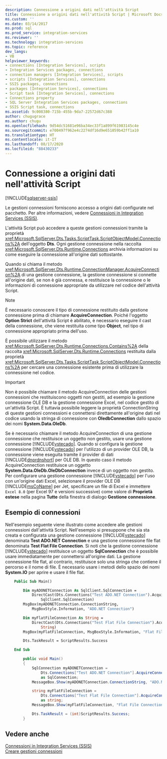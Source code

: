 ```yaml
---
description: Connessione a origini dati nell'attività Script
title: Connessione a origini dati nell'attività Script | Microsoft Docs
ms.custom: ''
ms.date: 03/14/2017
ms.prod: sql
ms.prod_service: integration-services
ms.reviewer: ''
ms.technology: integration-services
ms.topic: reference
dev_langs:
- VB
helpviewer_keywords:
- connections [Integration Services], scripts
- Integration Services packages, connections
- connection managers [Integration Services], scripts
- scripts [Integration Services], connections
- SSIS packages, connections
- packages [Integration Services], connections
- Script task [Integration Services], connections
- Connections property
- SQL Server Integration Services packages, connections
- SSIS Script task, connections
ms.assetid: 9c008380-715b-455b-9da7-22572d67c388
author: chugugrace
ms.author: chugu
ms.openlocfilehash: 9d54dc51681e96ba34ec33f1a899f61983145c4e
ms.sourcegitcommit: e700497f962e4c2274df16d9e651059b42ff1a10
ms.translationtype: HT
ms.contentlocale: it-IT
ms.lasthandoff: 08/17/2020
ms.locfileid: "88430233"
---
```

# <a name="connecting-to-data-sources-in-the-script-task"></a>Connessione a origini dati nell'attività Script

[!INCLUDE[sqlserver-ssis](../../../includes/applies-to-version/sqlserver-ssis.md)]


  Le gestioni connessioni forniscono accesso a origini dati configurate nel pacchetto. Per altre informazioni, vedere [Connessioni in Integration Services &#40;SSIS&#41;](../../../integration-services/connection-manager/integration-services-ssis-connections.md).  
  
 L'attività Script può accedere a queste gestioni connessioni tramite la proprietà <xref:Microsoft.SqlServer.Dts.Tasks.ScriptTask.ScriptObjectModel.Connections%2A> dell'oggetto **Dts**. Ogni gestione connessione nella raccolta <xref:Microsoft.SqlServer.Dts.Runtime.Connections> archivia informazioni su come eseguire la connessione all'origine dati sottostante.  
  
 Quando si chiama il metodo <xref:Microsoft.SqlServer.Dts.Runtime.ConnectionManager.AcquireConnection%2A> di una gestione connessione, la gestione connessione si connette all'origine dati, se non è già connessa, e restituisce la connessione o le informazioni di connessione appropriate da utilizzare nel codice dell'attività Script.  
  
> [!NOTE]  
>  È necessario conoscere il tipo di connessione restituito dalla gestione connessione prima di chiamare **AcquireConnection**. Poiché l'oggetto **Option Strict** dell'attività Script è abilitato, è necessario eseguire il cast della connessione, che viene restituita come tipo **Object**, nel tipo di connessione appropriato prima dell'uso.  
  
 È possibile utilizzare il metodo <xref:Microsoft.SqlServer.Dts.Runtime.Connections.Contains%2A> della raccolta <xref:Microsoft.SqlServer.Dts.Runtime.Connections> restituita dalla proprietà <xref:Microsoft.SqlServer.Dts.Tasks.ScriptTask.ScriptObjectModel.Connections%2A> per cercare una connessione esistente prima di utilizzare la connessione nel codice.  
  
> [!IMPORTANT]  
>  Non è possibile chiamare il metodo AcquireConnection delle gestioni connessioni che restituiscono oggetti non gestiti, ad esempio la gestione connessione OLE DB e la gestione connessione Excel, nel codice gestito di un'attività Script. È tuttavia possibile leggere la proprietà ConnectionString di queste gestioni connessioni e connettersi direttamente all'origine dati nel codice usando la stringa di connessione con **OledbConnection** dallo spazio dei nomi **System.Data.OleDb**.  
>   
>  Se è necessario chiamare il metodo AcquireConnection di una gestione connessione che restituisce un oggetto non gestito, usare una gestione connessione [!INCLUDE[vstecado](../../../includes/vstecado-md.md)]. Quando si configura la gestione connessione [!INCLUDE[vstecado](../../../includes/vstecado-md.md)] per l'utilizzo di un provider OLE DB, la connessione viene eseguita tramite il provider di dati [!INCLUDE[dnprdnshort](../../../includes/dnprdnshort-md.md)] per OLE DB. In questo caso il metodo AcquireConnection restituisce un oggetto **System.Data.OleDb.OleDbConnection** invece di un oggetto non gestito. Per configurare una gestione connessione [!INCLUDE[vstecado](../../../includes/vstecado-md.md)] per l'uso con un'origine dati Excel, selezionare il provider OLE DB [!INCLUDE[msCoName](../../../includes/msconame-md.md)] per Jet, specificare un file di Excel e immettere `Excel 8.0` (per Excel 97 e versioni successive) come valore di **Proprietà estese** nella pagina **Tutte** della finestra di dialogo **Gestione connessione**.  
  
## <a name="connections-example"></a>Esempio di connessioni  
 Nell'esempio seguente viene illustrato come accedere alle gestioni connessioni dall'attività Script. Nell'esempio si presuppone che sia sta creata e configurata una gestione connessione [!INCLUDE[vstecado](../../../includes/vstecado-md.md)] denominata **Test ADO.NET Connection** e una gestione connessione file flat denominata **Test Flat File Connection**. Si noti che la gestione connessione [!INCLUDE[vstecado](../../../includes/vstecado-md.md)] restituisce un oggetto **SqlConnection** che è possibile usare immediatamente per connettersi all'origine dati. La gestione connessione file flat, al contrario, restituisce solo una stringa che contiene il percorso e il nome di file. È necessario usare i metodi dello spazio dei nomi **System.IO** per aprire e usare il file flat.  
  
```vb  
    Public Sub Main()

        Dim myADONETConnection As SqlClient.SqlConnection =
            DirectCast(Dts.Connections("Test ADO.NET Connection").AcquireConnection(Dts.Transaction),
                SqlClient.SqlConnection)
        MsgBox(myADONETConnection.ConnectionString,
            MsgBoxStyle.Information, "ADO.NET Connection")

        Dim myFlatFileConnection As String =
            DirectCast(Dts.Connections("Test Flat File Connection").AcquireConnection(Dts.Transaction),
                String)
        MsgBox(myFlatFileConnection, MsgBoxStyle.Information, "Flat File Connection")

        Dts.TaskResult = ScriptResults.Success

    End Sub
```  
  
```csharp  
        public void Main()
        {
            SqlConnection myADONETConnection = 
                Dts.Connections["Test ADO.NET Connection"].AcquireConnection(Dts.Transaction)
                as SqlConnection;
            MessageBox.Show(myADONETConnection.ConnectionString, "ADO.NET Connection");

            string myFlatFileConnection = 
                Dts.Connections["Test Flat File Connection"].AcquireConnection(Dts.Transaction) 
                as string;
            MessageBox.Show(myFlatFileConnection, "Flat File Connection");

            Dts.TaskResult = (int)ScriptResults.Success;
        }
```  
  
## <a name="see-also"></a>Vedere anche  
 [Connessioni in Integration Services &#40;SSIS&#41;](../../../integration-services/connection-manager/integration-services-ssis-connections.md)   
 [Creare gestioni connessioni](https://msdn.microsoft.com/library/6ca317b8-0061-4d9d-b830-ee8c21268345)  
  
  
